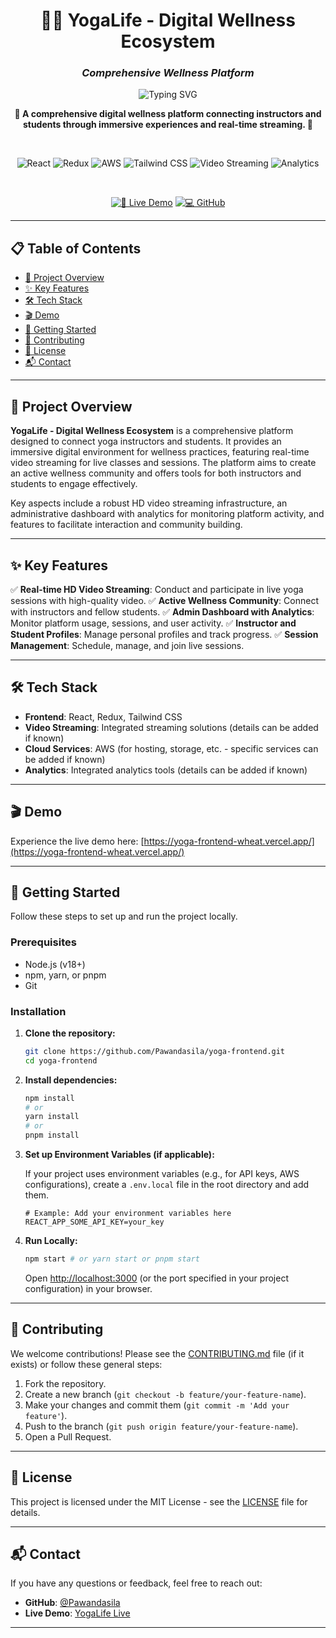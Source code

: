 <div align="center">

# 🧘‍♀️ YogaLife - Digital Wellness Ecosystem

### _Comprehensive Wellness Platform_

<img src="https://readme-typing-svg.herokuapp.com?font=Fira+Code&weight=600&size=28&duration=3000&pause=1000&color=22C55E&center=true&vCenter=true&width=600&lines=Digital+Wellness+Platform;Real-time+Streaming;Instructor+%26+Student+Connect;Analytics+Dashboard" alt="Typing SVG" />

<p align="center">
  <strong>🚀 A comprehensive digital wellness platform connecting instructors and students through immersive experiences and real-time streaming. 🚀</strong>
</p>

<br>

<div align="center">

![React](https://img.shields.io/badge/React-18.x-61DAFB?style=for-the-badge&logo=react&logoColor=black)
![Redux](https://img.shields.io/badge/Redux-7.x-764ABC?style=for-the-badge&logo=redux&logoColor=white)
![AWS](https://img.shields.io/badge/AWS-Cloud-232F3E?style=for-the-badge&logo=amazon-aws&logoColor=white)
![Tailwind CSS](https://img.shields.io/badge/Tailwind%20CSS-3.0+-38B2AC?style=for-the-badge&logo=tailwind-css&logoColor=white)
![Video Streaming](https://img.shields.io/badge/Video%20Streaming-Enabled-FF6B6B?style=for-the-badge)
![Analytics](https://img.shields.io/badge/Analytics-Integrated-F7B91E?style=for-the-badge)

</div>

<br>

<div align="center">

[![🚀 Live Demo](https://img.shields.io/badge/🚀_Live_Demo-View_Now-22C55E?style=for-the-badge&logo=vercel&logoColor=white)](https://yoga-frontend-wheat.vercel.app/)
[![💻 GitHub](https://img.shields.io/badge/💻_GitHub-View_Code-0ea5e9?style=for-the-badge&logo=github&logoColor=white)](https://github.com/Pawandasila/yoga-frontend)

</div>

</div>

---

## 📋 Table of Contents

- [🚀 Project Overview](#-project-overview)
- [✨ Key Features](#-key-features)
- [🛠️ Tech Stack](#️-tech-stack)
- [🎬 Demo](#-demo)
- [🚀 Getting Started](#-getting-started)
- [🤝 Contributing](#-contributing)
- [📄 License](#-license)
- [📬 Contact](#-contact)

---

## 🚀 Project Overview

**YogaLife - Digital Wellness Ecosystem** is a comprehensive platform designed to connect yoga instructors and students. It provides an immersive digital environment for wellness practices, featuring real-time video streaming for live classes and sessions. The platform aims to create an active wellness community and offers tools for both instructors and students to engage effectively.

Key aspects include a robust HD video streaming infrastructure, an administrative dashboard with analytics for monitoring platform activity, and features to facilitate interaction and community building.

---

## ✨ Key Features

✅ **Real-time HD Video Streaming**: Conduct and participate in live yoga sessions with high-quality video.
✅ **Active Wellness Community**: Connect with instructors and fellow students.
✅ **Admin Dashboard with Analytics**: Monitor platform usage, sessions, and user activity.
✅ **Instructor and Student Profiles**: Manage personal profiles and track progress.
✅ **Session Management**: Schedule, manage, and join live sessions.

---

## 🛠️ Tech Stack

- **Frontend**: React, Redux, Tailwind CSS
- **Video Streaming**: Integrated streaming solutions (details can be added if known)
- **Cloud Services**: AWS (for hosting, storage, etc. - specific services can be added if known)
- **Analytics**: Integrated analytics tools (details can be added if known)

---

## 🎬 Demo

Experience the live demo here: [https://yoga-frontend-wheat.vercel.app/](https://yoga-frontend-wheat.vercel.app/)

---

## 🚀 Getting Started

Follow these steps to set up and run the project locally.

### Prerequisites

- Node.js (v18+)
- npm, yarn, or pnpm
- Git

### Installation

1.  **Clone the repository:**

    ```bash
    git clone https://github.com/Pawandasila/yoga-frontend.git
    cd yoga-frontend
    ```

2.  **Install dependencies:**

    ```bash
    npm install
    # or
    yarn install
    # or
    pnpm install
    ```

3.  **Set up Environment Variables (if applicable):**

    If your project uses environment variables (e.g., for API keys, AWS configurations), create a `.env.local` file in the root directory and add them.

    ```env
    # Example: Add your environment variables here
    REACT_APP_SOME_API_KEY=your_key
    ```

4.  **Run Locally:**

    ```bash
    npm start # or yarn start or pnpm start
    ```

    Open [http://localhost:3000](http://localhost:3000) (or the port specified in your project configuration) in your browser.

---

## 🤝 Contributing

We welcome contributions! Please see the [CONTRIBUTING.md](CONTRIBUTING.md) file (if it exists) or follow these general steps:

1.  Fork the repository.
2.  Create a new branch (`git checkout -b feature/your-feature-name`).
3.  Make your changes and commit them (`git commit -m 'Add your feature'`).
4.  Push to the branch (`git push origin feature/your-feature-name`).
5.  Open a Pull Request.

---

## 📄 License

This project is licensed under the MIT License - see the [LICENSE](LICENSE) file for details.

---

## 📬 Contact

If you have any questions or feedback, feel free to reach out:

- **GitHub**: [@Pawandasila](https://github.com/Pawandasila)
- **Live Demo**: [YogaLife Live](https://yoga-frontend-wheat.vercel.app/)

---
